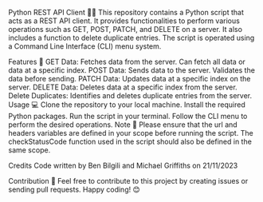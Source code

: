 Python REST API Client 🐍🌐
This repository contains a Python script that acts as a REST API client. It provides functionalities to perform various operations such as GET, POST, PATCH, and DELETE on a server. It also includes a function to delete duplicate entries. The script is operated using a Command Line Interface (CLI) menu system.

Features 🚀
GET Data: Fetches data from the server. Can fetch all data or data at a specific index.
POST Data: Sends data to the server. Validates the data before sending.
PATCH Data: Updates data at a specific index on the server.
DELETE Data: Deletes data at a specific index from the server.
Delete Duplicates: Identifies and deletes duplicate entries from the server.
Usage 💻
Clone the repository to your local machine.
Install the required Python packages.
Run the script in your terminal.
Follow the CLI menu to perform the desired operations.
Note 📝
Please ensure that the url and headers variables are defined in your scope before running the script. The checkStatusCode function used in the script should also be defined in the same scope.

Credits
Code written by Ben Bilgili and Michael Griffiths on 21/11/2023

Contribution 🤝
Feel free to contribute to this project by creating issues or sending pull requests. Happy coding! 😊
